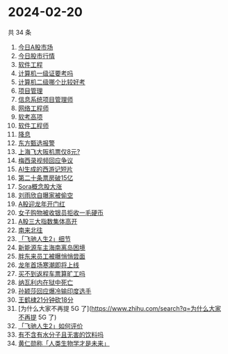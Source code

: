 # 2024-02-20

共 34 条

<!-- BEGIN -->
<!-- 最后更新时间 Tue Feb 20 2024 15:11:45 GMT+0800 (China Standard Time) -->

1. [今日A股市场](https://www.zhihu.com/search?q=今日A股市场)
1. [今日股市行情](https://www.zhihu.com/search?q=今日股市行情)
1. [软件工程](https://www.zhihu.com/search?q=软件工程)
1. [计算机一级证要考吗](https://www.zhihu.com/search?q=计算机一级证要考吗)
1. [计算机二级哪个比较好考](https://www.zhihu.com/search?q=计算机二级哪个比较好考)
1. [项目管理](https://www.zhihu.com/search?q=项目管理)
1. [信息系统项目管理师](https://www.zhihu.com/search?q=信息系统项目管理师)
1. [网络工程师](https://www.zhihu.com/search?q=网络工程师)
1. [软考高项](https://www.zhihu.com/search?q=软考高项)
1. [软件工程师](https://www.zhihu.com/search?q=软件工程师)
1. [降息](https://www.zhihu.com/search?q=降息)
1. [东方甄选报警](https://www.zhihu.com/search?q=东方甄选报警)
1. [上海飞大阪机票仅8元?](https://www.zhihu.com/search?q=上海飞大阪机票仅8元?)
1. [梅西录视频回应争议](https://www.zhihu.com/search?q=梅西录视频回应争议)
1. [AI生成的西游记短片](https://www.zhihu.com/search?q=AI生成的西游记短片)
1. [第二十条票房破15亿](https://www.zhihu.com/search?q=第二十条票房破15亿)
1. [Sora概念股大涨](https://www.zhihu.com/search?q=Sora概念股大涨)
1. [刘雨欣自曝家被偷空](https://www.zhihu.com/search?q=刘雨欣自曝家被偷空)
1. [A股迎龙年开门红](https://www.zhihu.com/search?q=A股迎龙年开门红)
1. [女子购物被收银员拒收一毛硬币](https://www.zhihu.com/search?q=女子购物被收银员拒收一毛硬币)
1. [A股三大指数集体高开](https://www.zhihu.com/search?q=A股三大指数集体高开)
1. [南来北往](https://www.zhihu.com/search?q=南来北往)
1. [「飞驰人生2」细节](https://www.zhihu.com/search?q=「飞驰人生2」细节)
1. [新能源车主海南离岛困境](https://www.zhihu.com/search?q=新能源车主海南离岛困境)
1. [胖东来员工被曝悄悄尝面](https://www.zhihu.com/search?q=胖东来员工被曝悄悄尝面)
1. [龙年首场寒潮即将上线](https://www.zhihu.com/search?q=龙年首场寒潮即将上线)
1. [买不到返程车票算旷工吗](https://www.zhihu.com/search?q=买不到返程车票算旷工吗)
1. [纳瓦利内在狱中死亡](https://www.zhihu.com/search?q=纳瓦利内在狱中死亡)
1. [孙颖莎回应爆冷输印度选手](https://www.zhihu.com/search?q=孙颖莎回应爆冷输印度选手)
1. [王鹤棣21分钟砍18分](https://www.zhihu.com/search?q=王鹤棣21分钟砍18分)
1. [为什么大家不再提 5G 了](https://www.zhihu.com/search?q=为什么大家不再提 5G
   了)
1. [「飞驰人生2」如何评价](https://www.zhihu.com/search?q=「飞驰人生2」如何评价)
1. [有不含有水分子且无害的饮料吗](https://www.zhihu.com/search?q=有不含有水分子且无害的饮料吗)
1. [黄仁勋称「人类生物学才是未来」](https://www.zhihu.com/search?q=黄仁勋称「人类生物学才是未来」)

<!-- END -->

